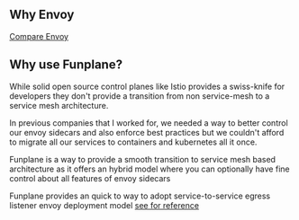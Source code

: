## Why Envoy

[Compare Envoy](https://www.envoyproxy.io/docs/envoy/latest/intro/comparison)

## Why use Funplane?

While solid open source control planes like Istio provides a swiss-knife for developers they don't provide
a transition from non service-mesh to a service mesh architecture.

In previous companies that I worked for, we needed a way to better control our envoy sidecars and also
enforce best practices but we couldn't afford to migrate all our services to containers and kubernetes all it once.

Funplane is a way to provide a smooth transition to service mesh based architecture as it offers an hybrid model where
you can optionally have fine control about all features of envoy sidecars

Funplane provides an quick to way to adopt service-to-service egress listener envoy deployment model
[see for reference](https://www.envoyproxy.io/docs/envoy/latest/intro/deployment_types/service_to_service#service-to-service-egress-listener)
